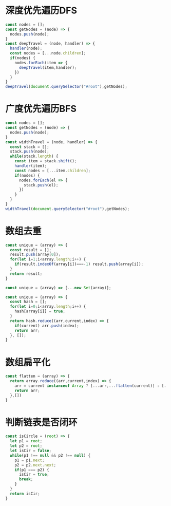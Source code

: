 <!--
 * @LastEditors: panda_liu
 * @LastEditTime: 2020-11-19 16:32:18
 * @FilePath: \undefinedc:\Users\23163\Desktop\web\Blog\算法\前端常见算法.md
 * @Description: add some description
--> 
# 深度优先遍历DFS

``` javascript
const nodes = [];
const getNodes = (node) => {
  nodes.push(node);
}
const deepTravel = (node, handler) => {
  handler(node);
  const nodes = [...node.children];
  if(nodes) {
    nodes.forEach(item => {
      deepTravel(item,handler);
    })
  }
}
deepTravel(document.querySelector("#root"),getNodes);
```

# 广度优先遍历BFS

``` javascript
const nodes = [];
const getNodes = (node) => {
  nodes.push(node);
}
const widthTravel = (node, handler) => {
  const stack = [];
  stack.push(node);
  while(stack.length) {
    const item = stack.shift();
    handler(item);
    const nodes = [...item.children];
    if(nodes) {
      nodes.forEach(el => {
        stack.push(el);
      })
    } 
  }
}
widthTravel(document.querySelector("#root"),getNodes);
```

# 数组去重

``` js
const unique = (array) => {
  const result = [];
  result.push(array[0]);
  for(let i=1;i<array.length;i++) {
    if(result.indexOf(array[i])===-1) result.push(array[i]);
  }
  return result;
}

const unique = (array) => [...new Set(array)];

const unique = (array) => {
  const hash = [];
  for(let i=0;i<array.length;i++) {
    hash[array[i]] = true;
  }
  return hash.reduce((arr,current,index) => {
    if(current) arr.push(index);
    return arr;
  }, []);
}
```

# 数组扁平化
``` js
const flatten = (array) => {
  return array.reduce((arr,current,index) => {
    arr = current instanceof Array ? [...arr,...flatten(current)] : [...arr,current];
    return arr;
  },[])
}
```

# 判断链表是否闭环
``` js
const isCircle = (root) => {
  let p1 = root;
  let p2 = root;
  let isCir = false;
  while(p1 !== null && p2 !== null) {
    p1 = p1.next;
    p2 = p2.next.next;
    if(p1 === p2) {
      isCir = true;
      break;
    }
  }
  return isCir;
}
```



